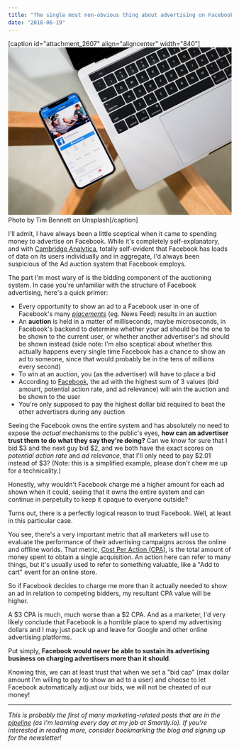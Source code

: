 ```yaml
---
title: "The single most non-obvious thing about advertising on Facebook"
date: "2018-06-19"
---
```


\[caption id="attachment\_2607" align="aligncenter" width="840"\]![Facebook app on mobile nickang blog](images/tim-bennett-538189-unsplash-1024x768.jpg) Photo by Tim Bennett on Unsplash\[/caption\]

I'll admit, I have always been a little sceptical when it came to spending money to advertise on Facebook. While it's completely self-explanatory, and with [Cambridge Analytica](https://www.wired.com/story/the-man-who-saw-the-dangers-of-cambridge-analytica/), totally self-evident that Facebook has loads of data on its users individually and in aggregate, I'd always been suspicious of the Ad auction system that Facebook employs.

The part I'm most wary of is the bidding component of the auctioning system. In case you're unfamiliar with the structure of Facebook advertising, here's a quick primer:

- Every opportunity to show an ad to a Facebook user in one of Facebook's many [_placements_](https://www.facebook.com/business/products/ads/how-ads-show) (eg. News Feed) results in an auction
- An **auction** is held in a matter of milliseconds, maybe microseconds, in Facebook's backend to determine whether your ad should be the one to be shown to the current user, or whether another advertiser's ad should be shown instead (side note: I'm also sceptical about whether this actually happens every single time Facebook has a chance to show an ad to someone, since that would probably be in the tens of millions every second)
- To win at an auction, you (as the advertiser) will have to place a bid
- According to [Facebook](https://www.facebook.com/business/help/430291176997542), the ad with the highest sum of 3 values (bid amount, potential action rate, and ad relevance) will win the auction and be shown to the user
- You're only supposed to pay the highest dollar bid required to beat the other advertisers during any auction

Seeing the Facebook owns the entire system and has absolutely no need to expose the _actual_ mechanisms to the public's eyes, **how can an advertiser trust them to do what they say they're doing?** Can we know for sure that I bid $3 and the next guy bid $2, and we both have the exact scores on _potential action rate_ and _ad relevance_, that I'll only need to pay $2.01 instead of $3? (Note: this is a simplified example, please don't chew me up for a technicality.)

Honestly, why wouldn't Facebook charge me a higher amount for each ad shown when it could, seeing that it owns the entire system and can continue in perpetuity to keep it opaque to everyone outside?

Turns out, there is a perfectly logical reason to trust Facebook. Well, at least in this particular case.

You see, there's a very important metric that all marketers will use to evaluate the performance of their advertising campaigns across the online and offline worlds. That metric, [Cost Per Action (CPA)](https://en.wikipedia.org/wiki/Cost_per_action), is the total amount of money spent to obtain a single acquisition. An action here can refer to many things, but it's usually used to refer to something valuable, like a "Add to cart" event for an online store.

So if Facebook decides to charge me more than it actually needed to show an ad in relation to competing bidders, my resultant CPA value will be higher.

A $3 CPA is much, much worse than a $2 CPA. And as a marketer, I'd very likely conclude that Facebook is a horrible place to spend my advertising dollars and I may just pack up and leave for Google and other online advertising platforms.

Put simply, **Facebook would never be able to sustain its advertising business on charging advertisers more than it should**.

Knowing this, we can at least trust that when we set a "bid cap" (max dollar amount I'm willing to pay to show an ad to a user) and choose to let Facebook automatically adjust our bids, we will not be cheated of our money!

* * *

_This is probably the first of many marketing-related posts that are in the [pipeline](https://www.nickang.com/much-marketing-topics-blog/) (as I'm learning every day at my job at Smartly.io). If you're interested in reading more, consider bookmarking the blog and signing up for the newsletter!_
